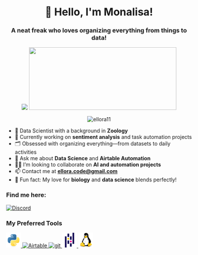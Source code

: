 <h1 align="center"> 👋 Hello, I'm Monalisa! </h1>
<h3 align="center">A neat freak who loves organizing everything from things to data! </h3>


<p align='center'>
  <a href="#"><img src="https://github-readme-stats.vercel.app/api?username=ellora11&show_icons=true&theme=dracula" width="410"></a>
  <img src="https://github-readme-stats.vercel.app/api/top-langs/?username=ellora11&layout=compact&theme=dracula&langs_count=8" width="400" height="170"/>
</p> 

<p align="center"> <img src="https://komarev.com/ghpvc/?username=ellora11&label=Profile%20views&color=0e75b6&style=flat" alt="ellora11" /> </p>

- 🔬 Data Scientist with a background in **Zoology** 
- 🧠 Currently working on **sentiment analysis** and task automation projects
- 🗂 Obsessed with organizing everything—from datasets to daily activities
- 💬 Ask me about **Data Science** and **Airtable Automation**
- 🧑‍💻 I’m looking to collaborate on **AI and automation projects**
- 📫 Contact me at **ellora.code@gmail.com**
- 🌱 Fun fact: My love for **biology** and **data science** blends perfectly!

<p align="left">
<h3 align="left">Find me here:</h3> 
<a href="https://discord.gg/wallflowerpot"><img src="https://img.shields.io/static/v1?logo=discord&label=&message=Discord&color=36393f&style=flat-square" alt="Discord"></a> 
</p>

<p align="left">
<h3 align="left">My Preferred Tools</h3>
<p align="left"> 
<a href="https://www.python.org" target="_blank"> <img src="https://raw.githubusercontent.com/devicons/devicon/master/icons/python/python-original.svg" alt="python" width="40" height="40"/> </a> 
<a href="https://airtable.com" target="_blank"> <img src="https://www.vectorlogo.zone/logos/airtable/airtable-icon.svg" alt="Airtable" width="40" height="40"/> </a> 
<a href="https://git-scm.com/" target="_blank"> <img src="https://www.vectorlogo.zone/logos/git-scm/git-scm-icon.svg" alt="git" width="40" height="40"/> </a>
<a href="https://pandas.pydata.org/" target="_blank"> <img src="https://raw.githubusercontent.com/devicons/devicon/master/icons/pandas/pandas-original.svg" alt="pandas" width="40" height="40"/> </a>
<a href="https://www.linux.org/" target="_blank"> <img src="https://raw.githubusercontent.com/devicons/devicon/master/icons/linux/linux-original.svg" alt="linux" width="40" height="40"/> </a>  
</p>
